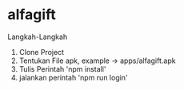 # alfagift

Langkah-Langkah
1. Clone Project
2. Tentukan File apk, example -> apps/alfagift.apk
3. Tulis Perintah 'npm install'
4. jalankan perintah 'npm run login'
